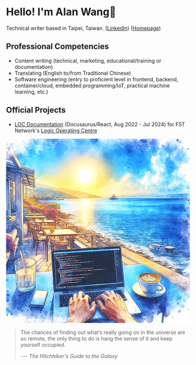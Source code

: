 # Hello! I'm Alan Wang👋

Technical writer based in Taipei, Taiwan. ([LinkedIn](https://www.linkedin.com/in/alankrantas/)) ([Homepage](https://alankrantas.github.io/))

## Professional Competencies

- Content writing (technical, marketing, educational/training or documentation)
- Translating (English to/from Traditional Chinese)
- Software engineering (entry to proficient level in frontend, backend, container/cloud, embedded programming/IoT, practical machine learning, etc.)

## Official Projects

- [LOC Documentation](https://loc-documentation.vercel.app/) (Docusaurus/React, Aug 2022 - Jul 2024) for FST Network's [Logic Operating Centre](https://www.fst.network/logic-operation-centre)

![profile](profile.jpg)

> The chances of finding out what’s really going on in the universe are so remote, the only thing to do is hang the sense of it and keep yourself occupied.
> 
> --- _The Hitchhiker's Guide to the Galaxy_
